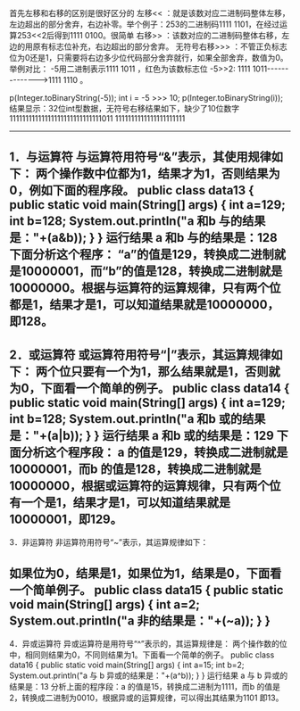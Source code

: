 首先左移和右移的区别是很好区分的
左移<< ：就是该数对应二进制码整体左移，左边超出的部分舍弃，右边补零。举个例子：253的二进制码1111 1101，在经过运算253<<2后得到1111 0100。很简单
右移>> ：该数对应的二进制码整体右移，左边的用原有标志位补充，右边超出的部分舍弃。
无符号右移>>> ：不管正负标志位为0还是1，只需要将右边多少位代码部分舍弃就行，如果全部舍弃，数值为0。
举例对比：
-5用二进制表示1111 1011
，红色为该数标志位
-5>>2: 1111 1011-------------->1111 1110
。

p(Integer.toBinaryString(-5));
int i = -5 >>> 10;
p(Integer.toBinaryString(i));
结果显示：32位int型数据，无符号右移结果如下，缺少了10位数字
11111111111111111111111111111011
1111111111111111111111

-------------------------------------------------------------------
1．与运算符
与运算符用符号“&”表示，其使用规律如下：
两个操作数中位都为1，结果才为1，否则结果为0，例如下面的程序段。
public class data13
{
public static void main(String[] args)
{
int a=129;
int b=128;
System.out.println("a 和b 与的结果是："+(a&b));
}
}
运行结果
a 和b 与的结果是：128
下面分析这个程序：
“a”的值是129，转换成二进制就是10000001，而“b”的值是128，转换成二进制就是10000000。根据与运算符的运算规律，只有两个位都是1，结果才是1，可以知道结果就是10000000，即128。
-------------------------------------------------------------
2．或运算符
或运算符用符号“|”表示，其运算规律如下：
两个位只要有一个为1，那么结果就是1，否则就为0，下面看一个简单的例子。
public class data14
{
public static void main(String[] args)
{
int a=129;
int b=128;
System.out.println("a 和b 或的结果是："+(a|b));
}
}
运行结果
a 和b 或的结果是：129
下面分析这个程序段：
a 的值是129，转换成二进制就是10000001，而b 的值是128，转换成二进制就是10000000，根据或运算符的运算规律，只有两个位有一个是1，结果才是1，可以知道结果就是10000001，即129。
--------------------------------------------------------------
 3．非运算符
非运算符用符号“~”表示，其运算规律如下：

如果位为0，结果是1，如果位为1，结果是0，下面看一个简单例子。
public class data15
{
public static void main(String[] args)
{
int a=2;
System.out.println("a 非的结果是："+(~a));
}
}
---------------------------------------------------------------
4．异或运算符
异或运算符是用符号“^”表示的，其运算规律是：
两个操作数的位中，相同则结果为0，不同则结果为1。下面看一个简单的例子。
public class data16
{
public static void main(String[] args)
{
int a=15;
int b=2;
System.out.println("a 与 b 异或的结果是："+(a^b));
}
}
运行结果
a 与 b 异或的结果是：13
分析上面的程序段：a 的值是15，转换成二进制为1111，而b 的值是2，转换成二进制为0010，根据异或的运算规律，可以得出其结果为1101 即13。
